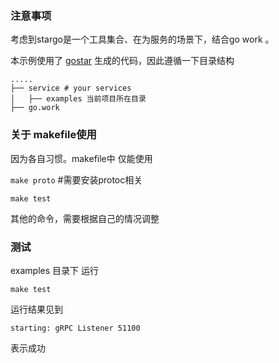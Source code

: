 ### 注意事项
考虑到stargo是一个工具集合、在为服务的场景下，结合go work 。

本示例使用了 [gostar](https://github.com/starfork/gostar) 生成的代码，因此遵循一下目录结构

```
.....
├── service # your services
│   ├── examples 当前项目所在目录
├── go.work  
```

### 关于 makefile使用

因为各自习惯。makefile中 仅能使用

`make proto` #需要安装protoc相关

`make test`

其他的命令，需要根据自己的情况调整


### 测试

examples 目录下  运行  
```
make test
```
运行结果见到
```
starting: gRPC Listener 51100
```

表示成功